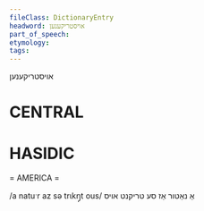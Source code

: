 ```yaml
---
fileClass: DictionaryEntry
headword: אויסטריקענען
part_of_speech: 
etymology: 
tags: 
---
```

אויסטריקענען

CENTRAL
========

HASIDIC
=======
= AMERICA = 

/a natuˑr az sə trɩkŋ̩t ous/ אַ נאַטור אַז סע טריקנט אויס
